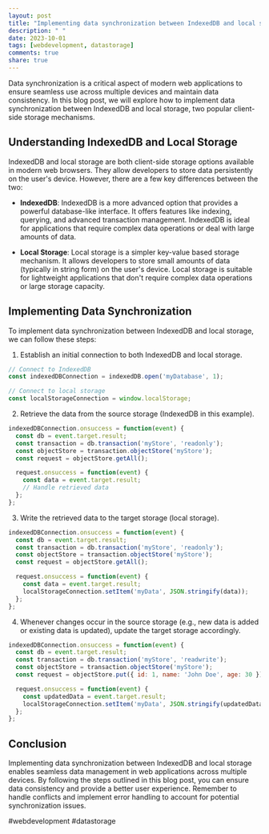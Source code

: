 ```yaml
---
layout: post
title: "Implementing data synchronization between IndexedDB and local storage"
description: " "
date: 2023-10-01
tags: [webdevelopment, datastorage]
comments: true
share: true
---
```


Data synchronization is a critical aspect of modern web applications to ensure seamless use across multiple devices and maintain data consistency. In this blog post, we will explore how to implement data synchronization between IndexedDB and local storage, two popular client-side storage mechanisms.

## Understanding IndexedDB and Local Storage

IndexedDB and local storage are both client-side storage options available in modern web browsers. They allow developers to store data persistently on the user's device. However, there are a few key differences between the two:

- **IndexedDB**: IndexedDB is a more advanced option that provides a powerful database-like interface. It offers features like indexing, querying, and advanced transaction management. IndexedDB is ideal for applications that require complex data operations or deal with large amounts of data.

- **Local Storage**: Local storage is a simpler key-value based storage mechanism. It allows developers to store small amounts of data (typically in string form) on the user's device. Local storage is suitable for lightweight applications that don't require complex data operations or large storage capacity.

## Implementing Data Synchronization

To implement data synchronization between IndexedDB and local storage, we can follow these steps:

1. Establish an initial connection to both IndexedDB and local storage.

```javascript
// Connect to IndexedDB
const indexedDBConnection = indexedDB.open('myDatabase', 1);

// Connect to local storage
const localStorageConnection = window.localStorage;
```

2. Retrieve the data from the source storage (IndexedDB in this example).

```javascript
indexedDBConnection.onsuccess = function(event) {
  const db = event.target.result;
  const transaction = db.transaction('myStore', 'readonly');
  const objectStore = transaction.objectStore('myStore');
  const request = objectStore.getAll();

  request.onsuccess = function(event) {
    const data = event.target.result;
    // Handle retrieved data
  };
};
```

3. Write the retrieved data to the target storage (local storage).

```javascript
indexedDBConnection.onsuccess = function(event) {
  const db = event.target.result;
  const transaction = db.transaction('myStore', 'readonly');
  const objectStore = transaction.objectStore('myStore');
  const request = objectStore.getAll();

  request.onsuccess = function(event) {
    const data = event.target.result;
    localStorageConnection.setItem('myData', JSON.stringify(data));
  };
};
```

4. Whenever changes occur in the source storage (e.g., new data is added or existing data is updated), update the target storage accordingly.

```javascript
indexedDBConnection.onsuccess = function(event) {
  const db = event.target.result;
  const transaction = db.transaction('myStore', 'readwrite');
  const objectStore = transaction.objectStore('myStore');
  const request = objectStore.put({ id: 1, name: 'John Doe', age: 30 });

  request.onsuccess = function(event) {
    const updatedData = event.target.result;
    localStorageConnection.setItem('myData', JSON.stringify(updatedData));
  };
};
```

## Conclusion

Implementing data synchronization between IndexedDB and local storage enables seamless data management in web applications across multiple devices. By following the steps outlined in this blog post, you can ensure data consistency and provide a better user experience. Remember to handle conflicts and implement error handling to account for potential synchronization issues.

#webdevelopment #datastorage